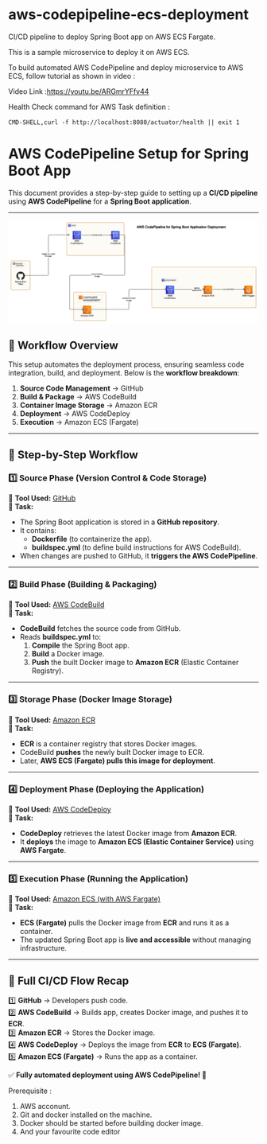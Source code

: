 # aws-codepipeline-ecs-deployment
CI/CD pipeline to deploy Spring Boot app on AWS ECS Fargate.

This is a sample microservice to deploy it on AWS ECS.

To build automated AWS CodePipeline and deploy microservice to AWS ECS, follow tutorial as shown in video :

Video Link :https://youtu.be/ARGmrYFfv44

Health Check command for AWS Task definition :
```
CMD-SHELL,curl -f http://localhost:8080/actuator/health || exit 1
```
# AWS CodePipeline Setup for Spring Boot App

This document provides a step-by-step guide to setting up a **CI/CD pipeline** using **AWS CodePipeline** for a **Spring Boot application**.

---
![Description](docs/digram.png)

## **📌 Workflow Overview**
This setup automates the deployment process, ensuring seamless code integration, build, and deployment. Below is the **workflow breakdown**:

1. **Source Code Management** → GitHub
2. **Build & Package** → AWS CodeBuild
3. **Container Image Storage** → Amazon ECR
4. **Deployment** → AWS CodeDeploy
5. **Execution** → Amazon ECS (Fargate)

---

## **🔄 Step-by-Step Workflow**

### **1️⃣ Source Phase (Version Control & Code Storage)**
📌 **Tool Used:** [GitHub](https://github.com/)  
📌 **Task:**
- The Spring Boot application is stored in a **GitHub repository**.
- It contains:
    - **Dockerfile** (to containerize the app).
    - **buildspec.yml** (to define build instructions for AWS CodeBuild).
- When changes are pushed to GitHub, it **triggers the AWS CodePipeline**.

---

### **2️⃣ Build Phase (Building & Packaging)**
📌 **Tool Used:** [AWS CodeBuild](https://aws.amazon.com/codebuild/)  
📌 **Task:**
- **CodeBuild** fetches the source code from GitHub.
- Reads **buildspec.yml** to:
    1. **Compile** the Spring Boot app.
    2. **Build** a Docker image.
    3. **Push** the built Docker image to **Amazon ECR** (Elastic Container Registry).

---

### **3️⃣ Storage Phase (Docker Image Storage)**
📌 **Tool Used:** [Amazon ECR](https://aws.amazon.com/ecr/)  
📌 **Task:**
- **ECR** is a container registry that stores Docker images.
- CodeBuild **pushes** the newly built Docker image to ECR.
- Later, **AWS ECS (Fargate) pulls this image for deployment**.

---

### **4️⃣ Deployment Phase (Deploying the Application)**
📌 **Tool Used:** [AWS CodeDeploy](https://aws.amazon.com/codedeploy/)  
📌 **Task:**
- **CodeDeploy** retrieves the latest Docker image from **Amazon ECR**.
- It **deploys** the image to **Amazon ECS (Elastic Container Service)** using **AWS Fargate**.

---

### **5️⃣ Execution Phase (Running the Application)**
📌 **Tool Used:** [Amazon ECS (with AWS Fargate)](https://aws.amazon.com/ecs/)  
📌 **Task:**
- **ECS (Fargate)** pulls the Docker image from **ECR** and runs it as a container.
- The updated Spring Boot app is **live and accessible** without managing infrastructure.

---

## **📌 Full CI/CD Flow Recap**

1️⃣ **GitHub** → Developers push code.  
2️⃣ **AWS CodeBuild** → Builds app, creates Docker image, and pushes it to **ECR**.  
3️⃣ **Amazon ECR** → Stores the Docker image.  
4️⃣ **AWS CodeDeploy** → Deploys the image from **ECR** to **ECS (Fargate)**.  
5️⃣ **Amazon ECS (Fargate)** → Runs the app as a container.

✅ **Fully automated deployment using AWS CodePipeline! 🚀**



Prerequisite :
1. AWS acconunt.
2. Git and docker installed on the machine.
3. Docker should be started before building docker image.
4. And your favourite code editor 